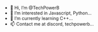 - 👋 Hi, I’m @TechPowerB
- 👀 I’m interested in Javascript, Python...
- 🌱 I’m currently learning C++...
- 📫 Contact me at discord, techpowerb...

<!---
TechPowerB/TechPowerB is a ✨ special ✨ repository because its `README.md` (this file) appears on your GitHub profile.
You can click the Preview link to take a look at your changes.
--->
